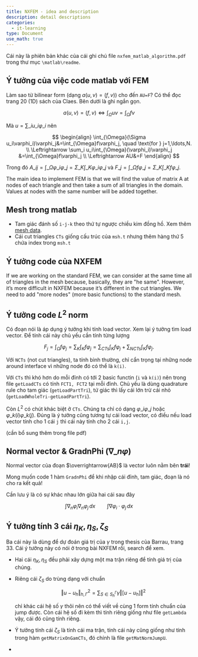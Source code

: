 ```yaml
---
title: NXFEM - idea and description
description: detail descriptions
categories:
  - it-learning
type: Document
use_math: true
---
```


Cái này là phiên bản khác của cái ghi chú file `nxfem_matlab_algorithm.pdf` trong thư mục `\matlab\readme`.

## Ý tưởng của việc code matlab với FEM

Làm sao từ bilinear form (dạng $a(u,v)=(f,v)$) cho đến `AU=F`? Có thể đọc trang 20 (1D) sách của Claes. Bên dưới là ghi ngắn gọn.

$$
a(u,v)=(f,v) 
\Leftrightarrow 
\int_{\Omega}uv=\int_{\Omega}fv
$$

Mà $u=\sum\_iu\_i\varphi\_i$ nên

$$
\begin{align}
\int_{\Omega}(\Sigma u_i\varphi_i)\varphi_j&=\int_{\Omega}f\varphi_j, \quad \text{for } j=1,\ldots,N. \\
\Leftrightarrow
\sum_i u_i\int_{\Omega}(\varphi_i)\varphi_j &=\int_{\Omega}f\varphi_j \\
\Leftrightarrow
AU&=F
\end{align}
$$

Trong đó $A\_{ij}=\int\_{\Omega}\varphi\_i\varphi\_j = \Sigma\_K\int\_K\varphi\_i\varphi\_j$ và $F\_j=\int\_{\Omega}f\varphi\_j = \Sigma\_K\int\_Kf\varphi\_j$.

The main idea to implement FEM is that we will find the value of matrix A at nodes of each triangle and then take a sum of all triangles in the domain. Values at nodes with the same number will be added together.

## Mesh trong matlab

- Tam giác đánh số `i-j-k` theo thứ tự ngược chiều kim đồng hồ. Xem thêm [mesh data](https://fr.mathworks.com/help/pde/ug/mesh-data.html).
- Cái cut triangles `CTs` giống cấu trúc của `msh.t` nhưng thêm hàng thứ 5 chứa index trong `msh.t`



## Ý tưởng code của NXFEM

If we are working on the standard FEM, we can consider at the same time all of triangles in the mesh because, basically, they are "he same". However, it’s more difficult in NXFEM because it’s different in the cut triangles. We need to add "more nodes" (more basic functions) to the standard mesh.

## Ý tưởng code $L^2$ norm

Có đoạn nói là áp dụng ý tưởng khi tính load vector. Xem lại ý tưởng tìm load vector. Để tính cái này chủ yếu cần tính từng lượng 

$$
F_j 
= \int_{\Omega}f\varphi_j 
= \sum_K\int_Kf\varphi_j 
= \sum_{CTs}\int_Kf\varphi_j + \sum_{NCTs}\int_Kf\varphi_j.
$$

Với `NCTs` (not cut triangles), ta tính bình thường, chỉ cẩn trọng tại những node around interface vì những node đó có thể là `k(i)`.

Với `CTs` thì khó hơn do mỗi đỉnh có tới 2 basic functin (`i` và `k(i)`) nên trong file `getLoadCTs` có tính `FCT1, FCT2` tại mỗi đỉnh. Chủ yếu là dùng quadrature rule cho tam giác (`getLoadPartTri`), tứ giác thì lấy cái lớn trừ cái nhỏ (`getLoadWholeTri-getLoadPartTri`).

Còn $L^2$ có chút khác biệt ở `CTs`. Chúng ta chỉ có dạng $\varphi\_i\varphi\_j$ hoặc $\varphi\_{k(i)}\varphi\_{k(j)}$. Đúng là ý tưởng cũng tương tự cái load vector, có điều nếu load vector tính cho 1 cái `j` thì cái này tính cho 2 cái `i,j`.

(cần bổ sung thêm trong file pdf)

## Normal vector & GradnPhi ($\nabla\_n \varphi$)

Normal vector của đoạn $\overrightarrow{AB}$ là vector luôn nằm bên **trái**!

Mong muốn code 1 hàm `GradnPhi` để khi nhập cái đỉnh, tam giác, đoạn là nó cho ra kết quả!

Cần lưu ý là có sự khác nhau lớn giữa hai cái sau đây

$$
\int \nabla_n\varphi_i \nabla_n \varphi_j\,dx \qquad \int \nabla\varphi_i\cdot \varphi_j\, dx
$$

## Ý tưởng tính 3 cái $\eta_K, \eta_S, \zeta_S$

Ba cái này là dùng để  dự đoán giá trị của $\gamma$ trong thesis của Barrau, trang 33. Cái ý tưởng này có nói ở trong bài NXFEM rồi, search để xem.

- Hai cái $\eta_K, \eta_S$ đều phải xây dựng một ma trận riêng để tính giá trị của chúng.

- Riêng cái $\zeta_S$ do trùng dạng với chuẩn 

  $$
  \Vert u-u_h \Vert^2_{h,\Gamma} = \sum_{S\in S^{\Gamma}_h}\gamma \Vert [u-u_h]\Vert^2
  $$

  chỉ khác cái hệ số $\gamma$ thôi nên có thể viết về cùng 1 form tính chuẩn của jump được. Còn cái hệ số đi kèm thì tính riêng giống như file `getLambda` vậy, cái đó cũng tính riêng.

- Ý tưởng tính cái $\zeta_S$ là tính cái ma trận, tính cái này cũng giống như tính trong hàm `getMatrixOnGamCTs`, đó chính là file `getMatNormJumpU`.

- ​




